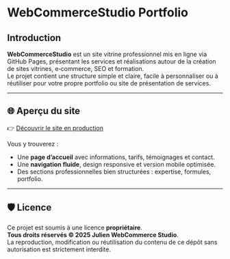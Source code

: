 # WebCommerceStudio Portfolio

## Introduction

**WebCommerceStudio** est un site vitrine professionnel mis en ligne via GitHub Pages, présentant les services et réalisations autour de la création de sites vitrines, e‑commerce, SEO et formation.  
Le projet contient une structure simple et claire, facile à personnaliser ou à réutiliser pour votre propre portfolio ou site de présentation de services.

---

## 🌐 Aperçu du site

👉 [Découvrir le site en production](https://julien-webcom-studio.github.io/webcommercestudio.github.io/)

Vous y trouverez :
- Une **page d’accueil** avec informations, tarifs, témoignages et contact.
- Une **navigation fluide**, design responsive et version mobile optimisée.
- Des sections professionnelles bien structurées : expertise, formules, portfolio.

---

## 🛡️ Licence

Ce projet est soumis à une licence **propriétaire**.  
**Tous droits réservés © 2025 Julien WebCommerce Studio**.  
La reproduction, modification ou réutilisation du contenu de ce dépôt sans autorisation est strictement interdite.
